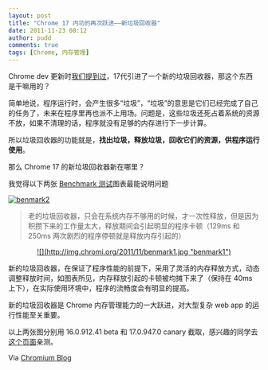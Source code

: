 ```yaml
---
layout: post
title: "Chrome 17 内功的再次跃进——新垃圾回收器"
date: 2011-11-23 08:12
author: pudd
comments: true
tags: [Chrome, 内存管理]
---
```

Chrome dev 更新时[我们提到过](http://www.chromi.org/archives/13397)，17代引进了一个新的垃圾回收器，那这个东西是干嘛用的？

简单地说，程序运行时，会产生很多“垃圾”，“垃圾”的意思是它们已经完成了自己的任务了，未来在程序里再也派不上用场。问题是，这些垃圾还死占着系统的资源不放，如果不清理的话，程序就没有足够的内存进行下一步计算。

所以垃圾回收器的功能就是，**找出垃圾，释放垃圾，回收它们的资源，供程序运行使用**。

那么 Chrome 17 的新垃圾回收器新在哪里？

我觉得以下两张 <a title="benmark 测试" href="http://v8.googlecode.com/svn/branches/bleeding_edge/benchmarks/spinning-balls/index.html" target="_blank">Benchmark 测试</a>图表最能说明问题

<a href="http://www.chromi.org/archives/13473/benmark2" rel="attachment wp-att-13474">![](http://img.chromi.org/2011/11/benmark2.png "benmark2")</a>


>老的垃圾回收器，只会在系统内存不够用的时候，才一次性释放，但是因为积攒下来的工作量太大，释放期间会引起明显的程序卡顿（129ms 和 250ms 两次剧烈的程序停顿就是释放内存引起的）


<p style="text-align: center;"><a href="http://www.chromi.org/archives/13473/benmark1-2" rel="attachment wp-att-13476">![](http://img.chromi.org/2011/11/benmark1.jpg "benmark1")</a>




>
<p style="text-align: left;">新的垃圾回收器，在保证了程序性能的前提下，采用了灵活的内存释放方式，动态调整释放时间，如图表所见，内存释放引起的卡顿被均摊下来了（保持在 40ms 上下），在实际使用环境中，程序的流畅度会有明显的提高。




<p style="text-align: left;">新的垃圾回收器是 Chrome 内存管理能力的一大跃进，对大型复杂 web app 的运行性能至关重要。

<p style="text-align: left;">以上两张图分别用 16.0.912.41 beta 和 17.0.947.0 canary 截取，感兴趣的同学去<a title="benmark test" href="http://v8.googlecode.com/svn/branches/bleeding_edge/benchmarks/spinning-balls/index.html" target="_blank">这个页面</a>亲测。

<p style="text-align: left;">Via <a href="http://blog.chromium.org/2011/11/game-changer-for-interactive.html" target="_blank">Chromium Blog</a>

